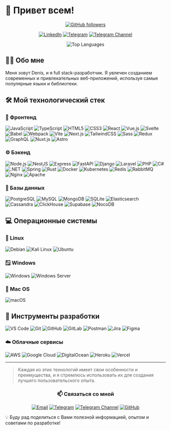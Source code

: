 # 👋 Привет всем!

<div align="center">
  
[![GitHub followers](https://img.shields.io/github/followers/SkvorikovCode?style=social)](https://github.com/SkvorikovCode)

[![LinkedIn](https://img.shields.io/badge/LinkedIn-Connect-blue)](https://linkedin.com/in/your-linkedin)
[![Telegram](https://img.shields.io/badge/Telegram-Message-2CA5E0)](https://t.me/JustFW)
[![Telegram Channel](https://img.shields.io/badge/dynamic/json?label=channel&query=$.subscribers&url=https://tg.i-c-a.su/channel/@JustFW_info&logo=telegram&style=social)](https://t.me/JustFW_info)

<!--<img src="https://github-readme-stats.vercel.app/api?username=SkvorikovCode&show_icons=true&theme=radical" alt="GitHub Stats" />
<img src="https://github-readme-streak-stats.herokuapp.com/?user=SkvorikovCode&theme=radical" alt="GitHub Streak" />-->
<img src="https://github-readme-stats.vercel.app/api/top-langs/?username=SkvorikovCode&layout=compact&theme=radical" alt="Top Languages" />

</div>

## 👨‍💻 Обо мне
Меня зовут Denis, и я full stack-разработчик. Я увлечен созданием современных и привлекательных веб-приложений, используя самые популярные языки и библиотеки.

## 🛠 Мой технологический стек

### 🎨 Фронтенд
![JavaScript](https://img.shields.io/badge/-JavaScript-F7DF1E?style=flat-square&logo=javascript&logoColor=black)
![TypeScript](https://img.shields.io/badge/-TypeScript-3178C6?style=flat-square&logo=typescript&logoColor=white)
![HTML5](https://img.shields.io/badge/-HTML5-E34F26?style=flat-square&logo=html5&logoColor=white)
![CSS3](https://img.shields.io/badge/-CSS3-1572B6?style=flat-square&logo=css3&logoColor=white)
![React](https://img.shields.io/badge/-React-61DAFB?style=flat-square&logo=react&logoColor=black)
![Vue.js](https://img.shields.io/badge/-Vue.js-4FC08D?style=flat-square&logo=vue.js&logoColor=white)
![Svelte](https://img.shields.io/badge/-Svelte-FF3E00?style=flat-square&logo=svelte&logoColor=white)
![Babel](https://img.shields.io/badge/-Babel-F9DC3E?style=flat-square&logo=babel&logoColor=black)
![Webpack](https://img.shields.io/badge/-Webpack-8DD6F9?style=flat-square&logo=webpack&logoColor=black)
![Vite](https://img.shields.io/badge/-Vite-646CFF?style=flat-square&logo=vite&logoColor=white)
![Next.js](https://img.shields.io/badge/-Next.js-000000?style=flat-square&logo=next.js&logoColor=white)
![TailwindCSS](https://img.shields.io/badge/-TailwindCSS-38B2AC?style=flat-square&logo=tailwind-css&logoColor=white)
![Sass](https://img.shields.io/badge/-Sass-CC6699?style=flat-square&logo=sass&logoColor=white)
![Redux](https://img.shields.io/badge/-Redux-764ABC?style=flat-square&logo=redux&logoColor=white)
![GraphQL](https://img.shields.io/badge/-GraphQL-E10098?style=flat-square&logo=graphql&logoColor=white)
![Nuxt.js](https://img.shields.io/badge/-Nuxt.js-00DC82?style=flat-square&logo=nuxt.js&logoColor=white)
![Astro](https://img.shields.io/badge/-Astro-FF5D01?style=flat-square&logo=astro&logoColor=white)

### ⚙️ Бэкенд
![Node.js](https://img.shields.io/badge/-Node.js-339933?style=flat-square&logo=node.js&logoColor=white)
![NestJS](https://img.shields.io/badge/-NestJS-E0234E?style=flat-square&logo=nestjs&logoColor=white)
![Express](https://img.shields.io/badge/-Express-000000?style=flat-square&logo=express&logoColor=white)
![FastAPI](https://img.shields.io/badge/-FastAPI-009688?style=flat-square&logo=fastapi&logoColor=white)
![Django](https://img.shields.io/badge/-Django-092E20?style=flat-square&logo=django&logoColor=white)
![Laravel](https://img.shields.io/badge/-Laravel-FF2D20?style=flat-square&logo=laravel&logoColor=white)
![PHP](https://img.shields.io/badge/-PHP-777BB4?style=flat-square&logo=php&logoColor=white)
![C#](https://img.shields.io/badge/-C%23-239120?style=flat-square&logo=c-sharp&logoColor=white)
![.NET](https://img.shields.io/badge/-.NET-512BD4?style=flat-square&logo=.net&logoColor=white)
![Spring](https://img.shields.io/badge/-Spring-6DB33F?style=flat-square&logo=spring&logoColor=white)
![Rust](https://img.shields.io/badge/-Rust-000000?style=flat-square&logo=rust&logoColor=white)
![Docker](https://img.shields.io/badge/-Docker-2496ED?style=flat-square&logo=docker&logoColor=white)
![Kubernetes](https://img.shields.io/badge/-Kubernetes-326CE5?style=flat-square&logo=kubernetes&logoColor=white)
![Redis](https://img.shields.io/badge/-Redis-DC382D?style=flat-square&logo=redis&logoColor=white)
![RabbitMQ](https://img.shields.io/badge/-RabbitMQ-FF6600?style=flat-square&logo=rabbitmq&logoColor=white)
![Nginx](https://img.shields.io/badge/-Nginx-009639?style=flat-square&logo=nginx&logoColor=white)
![Apache](https://img.shields.io/badge/-Apache-D22128?style=flat-square&logo=apache&logoColor=white)

### 💾 Базы данных
![PostgreSQL](https://img.shields.io/badge/-PostgreSQL-336791?style=flat-square&logo=postgresql&logoColor=white)
![MySQL](https://img.shields.io/badge/-MySQL-4479A1?style=flat-square&logo=mysql&logoColor=white)
![MongoDB](https://img.shields.io/badge/-MongoDB-47A248?style=flat-square&logo=mongodb&logoColor=white)
![SQLite](https://img.shields.io/badge/-SQLite-003B57?style=flat-square&logo=sqlite&logoColor=white)
![Elasticsearch](https://img.shields.io/badge/-Elasticsearch-005571?style=flat-square&logo=elasticsearch&logoColor=white)
![Cassandra](https://img.shields.io/badge/-Cassandra-1287B1?style=flat-square&logo=apache-cassandra&logoColor=white)
![ClickHouse](https://img.shields.io/badge/-ClickHouse-FFCC01?style=flat-square&logo=clickhouse&logoColor=black)
![Supabase](https://img.shields.io/badge/-Supabase-3ECF8E?style=flat-square&logo=supabase&logoColor=white)
![NocoDB](https://img.shields.io/badge/-NocoDB-4F46E5?style=flat-square&logo=nocodb&logoColor=white)

## 💻 Операционные системы

### 🐧 Linux
![Debian](https://img.shields.io/badge/-Debian-A81D33?style=flat-square&logo=debian&logoColor=white)
![Kali Linux](https://img.shields.io/badge/-Kali%20Linux-557C94?style=flat-square&logo=kali-linux&logoColor=white)
![Ubuntu](https://img.shields.io/badge/-Ubuntu-E95420?style=flat-square&logo=ubuntu&logoColor=white)

### 🪟 Windows
![Windows](https://img.shields.io/badge/-Windows-0078D6?style=flat-square&logo=windows&logoColor=white)
![Windows Server](https://img.shields.io/badge/-Windows%20Server-0078D6?style=flat-square&logo=windows&logoColor=white)

### 🍎 Mac OS
![macOS](https://img.shields.io/badge/-macOS-000000?style=flat-square&logo=apple&logoColor=white)

## 🔧 Инструменты разработки
![VS Code](https://img.shields.io/badge/-VS%20Code-007ACC?style=flat-square&logo=visual-studio-code&logoColor=white)
![Git](https://img.shields.io/badge/-Git-F05032?style=flat-square&logo=git&logoColor=white)
![GitHub](https://img.shields.io/badge/-GitHub-181717?style=flat-square&logo=github&logoColor=white)
![GitLab](https://img.shields.io/badge/-GitLab-FCA121?style=flat-square&logo=gitlab&logoColor=white)
![Postman](https://img.shields.io/badge/-Postman-FF6C37?style=flat-square&logo=postman&logoColor=white)
![Jira](https://img.shields.io/badge/-Jira-0052CC?style=flat-square&logo=jira&logoColor=white)
![Figma](https://img.shields.io/badge/-Figma-F24E1E?style=flat-square&logo=figma&logoColor=white)

### ☁️ Облачные сервисы
![AWS](https://img.shields.io/badge/-AWS-232F3E?style=flat-square&logo=amazon-aws&logoColor=white)
![Google Cloud](https://img.shields.io/badge/-Google%20Cloud-4285F4?style=flat-square&logo=google-cloud&logoColor=white)
![DigitalOcean](https://img.shields.io/badge/-DigitalOcean-0080FF?style=flat-square&logo=digitalocean&logoColor=white)
![Heroku](https://img.shields.io/badge/-Heroku-430098?style=flat-square&logo=heroku&logoColor=white)
![Vercel](https://img.shields.io/badge/-Vercel-000000?style=flat-square&logo=vercel&logoColor=white)

---

> Каждая из этих технологий имеет свои особенности и преимущества, и я стремлюсь использовать их для создания лучшего пользовательского опыта.

<div align="center">
  
### 📫 Связаться со мной
[![Email](https://img.shields.io/badge/Email-D14836?style=for-the-badge&logo=gmail&logoColor=white)](mailto:skvorikoffg@gmail.com)
[![Telegram](https://img.shields.io/badge/Telegram-2CA5E0?style=for-the-badge&logo=telegram&logoColor=white)](https://t.me/JustFW)
[![Telegram Channel](https://img.shields.io/badge/Telegram_Channel-2CA5E0?style=for-the-badge&logo=telegram&logoColor=white)](https://t.me/JustFW_info)
[![GitHub](https://img.shields.io/badge/GitHub-100000?style=for-the-badge&logo=github&logoColor=white)](https://github.com/SkvorikovCode)

</div>

💡 Буду рад поделиться с Вами полезной информацией, опытом и советами по разработке!
